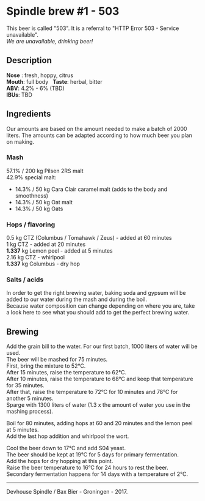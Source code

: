 # Spindle brew #1 - 503

This beer is called "503". It is a referral to "HTTP Error 503 - Service unavailable".  
*We are unavailable, drinking beer!*

## Description

**Nose** : fresh, hoppy, citrus  
**Mouth**: full body   
**Taste**: herbal, bitter  
**ABV**: 4.2% - 6% (TBD)  
**IBUs**: TBD

## Ingredients 

Our amounts are based on the amount needed to make a batch of 2000 liters. The amounts can be adapted according to how much beer you plan on making. 

### Mash

57.1% / 200 kg Pilsen 2RS malt  
42.9% special malt:  
*	14.3% / 50 kg Cara Clair caramel malt (adds to the body and smoothness)  
*	14.3% / 50 kg Oat malt  
*	14.3% / 50 kg Oats  

### Hops / flavoring

0.5 kg CTZ (Columbus / Tomahawk / Zeus) - added at 60 minutes  
1 kg CTZ - added at 20 minutes  
**1.337** kg Lemon peel - added at 5 minutes  
2.16 kg CTZ - whirlpool  
**1.337** kg Columbus - dry hop

### Salts / acids

In order to get the right brewing water, baking soda and gypsum will be added to our water during the mash and during the boil.  
Because water composition can change depending on where you are, take a look here to see what you should add to get the perfect brewing water. 

## Brewing

Add the grain bill to the water. For our first batch, 1000 liters of water will be used.  
The beer will be mashed for 75 minutes.  
First, bring the mixture to 52°C.  
After 15 minutes, raise the temperature to 62°C.  
After 10 minutes, raise the temperature to 68°C and keep that temperature for 35 minutes.  
After that, raise the temperature to 72°C for 10 minutes and 78°C for another 5 minutes.  
Sparge with 1300 liters of water (1.3 x the amount of water you use in the mashing process).

Boil for 80 minutes, adding hops at 60 and 20 minutes and the lemon peel at 5 minutes.  
Add the last hop addition and whirlpool the wort. 

Cool the beer down to 17°C and add S04 yeast.  
The beer should be kept at 19°C for 5 days for primary fermentation.  
Add the hops for dry hopping at this point.  
Raise the beer temperature to 16°C for 24 hours to rest the beer.  
Secondary fermentation happens for 14 days with a temperature of 2°C. 

---
Devhouse Spindle / Bax Bier - Groningen - 2017.
